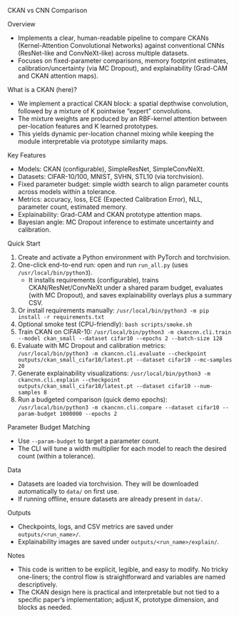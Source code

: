 CKAN vs CNN Comparison

Overview
- Implements a clear, human-readable pipeline to compare CKANs (Kernel-Attention Convolutional Networks) against conventional CNNs (ResNet-like and ConvNeXt-like) across multiple datasets.
- Focuses on fixed-parameter comparisons, memory footprint estimates, calibration/uncertainty (via MC Dropout), and explainability (Grad-CAM and CKAN attention maps).

What is a CKAN (here)?
- We implement a practical CKAN block: a spatial depthwise convolution, followed by a mixture of K pointwise “expert” convolutions.
- The mixture weights are produced by an RBF-kernel attention between per-location features and K learned prototypes.
- This yields dynamic per-location channel mixing while keeping the module interpretable via prototype similarity maps.

Key Features
- Models: CKAN (configurable), SimpleResNet, SimpleConvNeXt.
- Datasets: CIFAR-10/100, MNIST, SVHN, STL10 (via torchvision).
- Fixed parameter budget: simple width search to align parameter counts across models within a tolerance.
- Metrics: accuracy, loss, ECE (Expected Calibration Error), NLL, parameter count, estimated memory.
- Explainability: Grad-CAM and CKAN prototype attention maps.
- Bayesian angle: MC Dropout inference to estimate uncertainty and calibration.

Quick Start
1) Create and activate a Python environment with PyTorch and torchvision.
2) One-click end-to-end run: open and run `run_all.py` (uses `/usr/local/bin/python3`).
   - It installs requirements (configurable), trains CKAN/ResNet/ConvNeXt under a shared param budget, evaluates (with MC Dropout), and saves explainability overlays plus a summary CSV.
3) Or install requirements manually: `/usr/local/bin/python3 -m pip install -r requirements.txt`
4) Optional smoke test (CPU-friendly): `bash scripts/smoke.sh`
5) Train CKAN on CIFAR-10:
   `/usr/local/bin/python3 -m ckancnn.cli.train --model ckan_small --dataset cifar10 --epochs 2 --batch-size 128`
6) Evaluate with MC Dropout and calibration metrics:
   `/usr/local/bin/python3 -m ckancnn.cli.evaluate --checkpoint outputs/ckan_small_cifar10/latest.pt --dataset cifar10 --mc-samples 20`
7) Generate explainability visualizations:
   `/usr/local/bin/python3 -m ckancnn.cli.explain --checkpoint outputs/ckan_small_cifar10/latest.pt --dataset cifar10 --num-samples 8`
7) Run a budgeted comparison (quick demo epochs):
   `/usr/local/bin/python3 -m ckancnn.cli.compare --dataset cifar10 --param-budget 1000000 --epochs 2`

Parameter Budget Matching
- Use `--param-budget` to target a parameter count.
- The CLI will tune a width multiplier for each model to reach the desired count (within a tolerance).

Data
- Datasets are loaded via torchvision. They will be downloaded automatically to `data/` on first use.
- If running offline, ensure datasets are already present in `data/`.

Outputs
- Checkpoints, logs, and CSV metrics are saved under `outputs/<run_name>/`.
- Explainability images are saved under `outputs/<run_name>/explain/`.

Notes
- This code is written to be explicit, legible, and easy to modify. No tricky one-liners; the control flow is straightforward and variables are named descriptively.
- The CKAN design here is practical and interpretable but not tied to a specific paper’s implementation; adjust K, prototype dimension, and blocks as needed.
